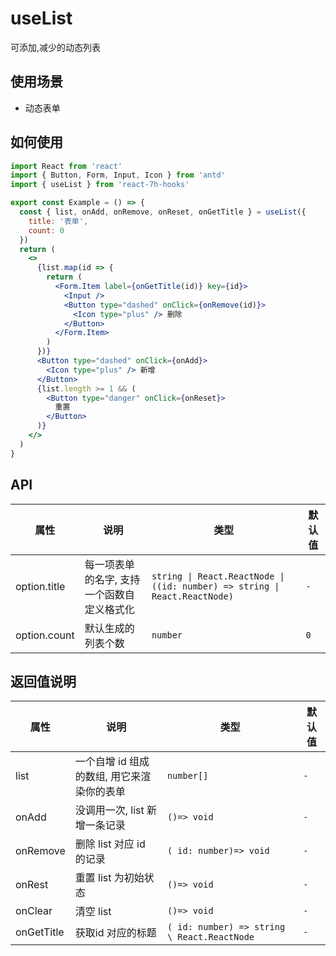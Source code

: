 # useList

可添加,减少的动态列表

## 使用场景

- 动态表单

## 如何使用

```jsx
import React from 'react'
import { Button, Form, Input, Icon } from 'antd'
import { useList } from 'react-7h-hooks'

export const Example = () => {
  const { list, onAdd, onRemove, onReset, onGetTitle } = useList({
    title: '表单',
    count: 0
  })
  return (
    <>
      {list.map(id => {
        return (
          <Form.Item label={onGetTitle(id)} key={id}>
            <Input />
            <Button type="dashed" onClick={onRemove(id)}>
              <Icon type="plus" /> 删除
            </Button>
          </Form.Item>
        )
      })}
      <Button type="dashed" onClick={onAdd}>
        <Icon type="plus" /> 新增
      </Button>
      {list.length >= 1 && (
        <Button type="danger" onClick={onReset}>
          重置
        </Button>
      )}
    </>
  )
}

```

## API

| 属性         | 说明                                       | 类型                                                                       | 默认值 |
| ------------ | ------------------------------------------ | -------------------------------------------------------------------------- | ------ |
| option.title | 每一项表单的名字, 支持一个函数自定义格式化 | `string \| React.ReactNode \| ((id: number) => string \| React.ReactNode)` | `-`    |
| option.count | 默认生成的列表个数                         | `number`                                                                   | `0`    |

## 返回值说明

| 属性       | 说明                                       | 类型                                        | 默认值 |
| ---------- | ------------------------------------------ | ------------------------------------------- | ------ |
| list       | 一个自增 id 组成的数组, 用它来渲染你的表单 | `number[]`                                  | `-`    |
| onAdd      | 没调用一次, list 新增一条记录              | `()=> void`                                 | `-`    |
| onRemove   | 删除 list 对应 id 的记录                   | `( id: number)=> void`                      | `-`    |
| onRest     | 重置 list 为初始状态                       | `()=> void`                                 | `-`    |
| onClear    | 清空 list                                  | `()=> void`                                 | `-`    |
| onGetTitle | 获取id 对应的标题                          | `( id: number) => string \ React.ReactNode` | `-`    |
